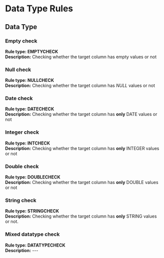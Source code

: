 # Data Type Rules

## Data Type

### Empty check

**Rule type: EMPTYCHECK**\
**Description:** Checking whether the target column has empty values or not

### Null check

**Rule type: NULLCHECK**\
**Description:** Checking whether the target column has _NULL_ values or not

### Date check

**Rule type: DATECHECK**\
**Description:** Checking whether the target column has **only** DATE values or not

### Integer check

**Rule type: INTCHECK**\
**Description:** Checking whether the target column has **only** INTEGER values or not

### Double check

**Rule type: DOUBLECHECK**\
**Description:** Checking whether the target column has **only** DOUBLE values or not

### String check

**Rule type: STRINGCHECK**\
**Description:** Checking whether the target column has **only** STRING values or not.

### Mixed datatype check

**Rule type: DATATYPECHECK**\
**Description:** ---
